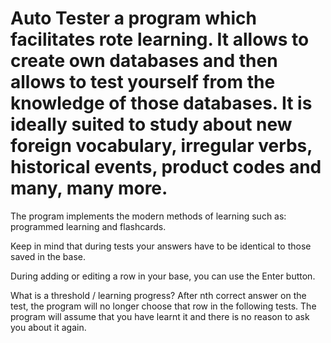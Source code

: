# Auto Tester a program which facilitates rote learning. It allows to create own databases and then allows to test yourself from the knowledge of those databases. It is ideally suited to study about new foreign vocabulary, irregular verbs, historical events, product codes and many, many more.
The program implements the modern methods of learning such as: programmed learning and flashcards.

Keep in mind that during tests your answers have to be identical to those saved in the base.

During adding or editing a row in your base, you can use the Enter button.

What is a threshold / learning progress? After nth correct answer on the test, the program will no longer choose that row in the following tests. The program will assume that you have learnt it and there is no reason to ask you about it again.
